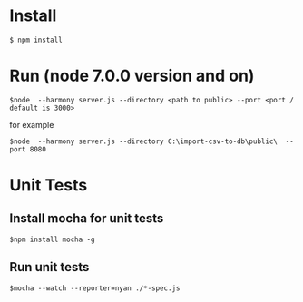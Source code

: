 # Install

```
$ npm install
```

# Run (node 7.0.0 version and on)

```
$node  --harmony server.js --directory <path to public> --port <port / default is 3000>
```
for example
```
$node  --harmony server.js --directory C:\import-csv-to-db\public\  --port 8080
```


# Unit Tests

## Install mocha for unit tests

```
$npm install mocha -g

```

## Run unit tests

```
$mocha --watch --reporter=nyan ./*-spec.js
```
